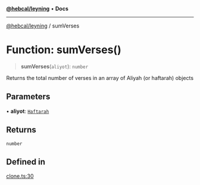 [**@hebcal/leyning**](../README.md) • **Docs**

***

[@hebcal/leyning](../globals.md) / sumVerses

# Function: sumVerses()

> **sumVerses**(`aliyot`): `number`

Returns the total number of verses in an array of Aliyah (or haftarah) objects

## Parameters

• **aliyot**: [`Haftarah`](../type-aliases/Haftarah.md)

## Returns

`number`

## Defined in

[clone.ts:30](https://github.com/hebcal/hebcal-leyning/blob/686daf91ca80e1487976aba775587a09727384c4/src/clone.ts#L30)

